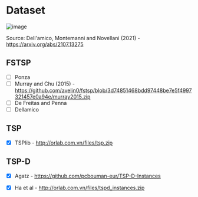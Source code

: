 # Dataset
![image](https://github.com/avelin0/fstsp/assets/12461215/f5ab3acb-865b-4e59-9d21-a95e845f7aa9)

Source: Dell'amico, Montemanni and Novellani (2021) - https://arxiv.org/abs/2107.13275 

## FSTSP
- [ ] Ponza
- [ ] Murray and Chu (2015) - https://github.com/avelin0/fstsp/blob/3d74851468bdd97448be7e5f4997321457e0a94e/murray2015.zip 
- [ ] De Freitas and Penna
- [ ] Dellamico
## TSP
- [X] TSPlib - http://orlab.com.vn/files/tsp.zip
## TSP-D
- [X] Agatz - https://github.com/pcbouman-eur/TSP-D-Instances
- [X] Ha et al - http://orlab.com.vn/files/tspd_instances.zip

